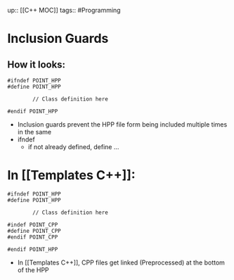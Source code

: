 up:: [[C++ MOC]]
tags:: #Programming
# Inclusion Guards
## How it looks:

```
#ifndef POINT_HPP
#define POINT_HPP

		// Class definition here
		
#endif POINT_HPP
```

- Inclusion guards prevent the HPP file form being included multiple times in the same 
- ifndef
	- if not already defined, define ...

# In [[Templates C++]]:

```
#ifndef POINT_HPP
#define POINT_HPP

		// Class definition here

#indef POINT_CPP
#define POINT_CPP
#endif POINT_CPP

#endif POINT_HPP
```

- In [[Templates C++]], CPP files get linked (Preprocessed) at the bottom of the HPP